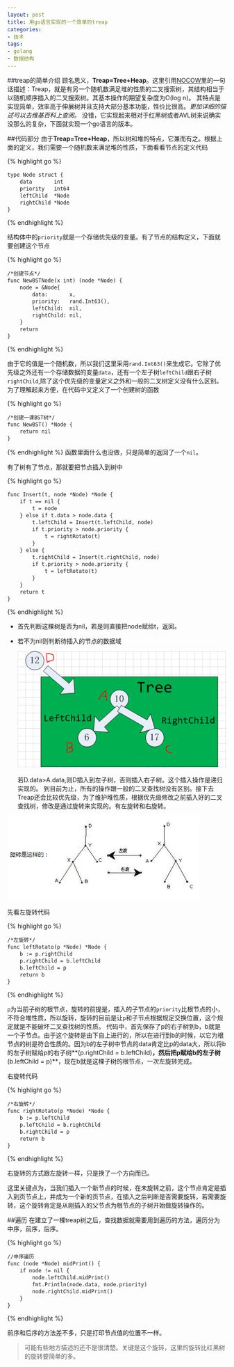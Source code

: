 ```yaml
---
layout: post
title: 用go语言实现的一个简单的treap
categories:
- 技术
tags:
- golang
- 数据结构
---
```


##treap的简单介绍
顾名思义，**Treap=Tree+Heap**。这里引用[NOCOW](http://www.nocow.cn/index.php/Treap)里的一句话描述：Treap，就是有另一个随机数满足堆的性质的二叉搜索树，其结构相当于以随机顺序插入的二叉搜索树。其基本操作的期望复杂度为O(log n)。
其特点是实现简单，效率高于伸展树并且支持大部分基本功能，性价比很高。*更加详细的描述可以去维基百科上查阅。*
没错，它实现起来相对于红黑树或者AVL树来说确实没那么的复杂，下面就实现一个go语言的版本。

##代码部分
由于**Treap=Tree+Heap**，所以树和堆的特点，它兼而有之。根据上面的定义，我们需要一个随机数来满足堆的性质，下面看看节点的定义代码

{% highlight go %}

	type Node struct {
		data       int
		priority   int64
		leftChild  *Node
		rightChild *Node
	}
{% endhighlight %}

结构体中的`priority`就是一个存储优先级的变量。有了节点的结构定义，下面就要创建这个节点

{% highlight go %}

	/*创建节点*/
	func NewBSTNode(x int) (node *Node) {
		node = &Node{
			data:       x,
			priority:   rand.Int63(),
			leftChild:  nil,
			rightChild: nil,
		}
		return
	}
{% endhighlight %}

由于它的值是一个随机数，所以我们这里采用`rand.Int63()`来生成它。它除了优先级之外还有一个存储数据的变量`data`，还有一个左子树`leftChild`跟右子树`rightChild`,除了这个优先级的变量定义之外和一般的二叉树定义没有什么区别。为了理解起来方便，在代码中又定义了一个创建树的函数

{% highlight go %}

	/*创建一课BST树*/
	func NewBST() *Node {
		return nil
	}
{% endhighlight %}
函数里面什么也没做，只是简单的返回了一个`nil`。

有了树有了节点，那就要把节点插入到树中

{% highlight go %}

	func Insert(t, node *Node) *Node {
		if t == nil {
			t = node
		} else if t.data > node.data {
			t.leftChild = Insert(t.leftChild, node)
			if t.priority > node.priority {
				t = rightRotato(t)
			}
		} else {
			t.rightChild = Insert(t.rightChild, node)
			if t.priority > node.priority {
				t = leftRotato(t)
			}
		}
		return t
	}
{% endhighlight %}

 * 首先判断这棵树是否为nil，若是则直接把node赋给t，返回。
 * 若不为nil则判断待插入的节点的数据域
 
 	![](/image/2014blog/20141117.PNG)

 	若D.data>A.data,则D插入到左子树，否则插入右子树。这个插入操作是递归实现的。
到目前为止，所有的操作跟一般的二叉查找树没有区别。接下去Treap还会比较优先级，为了维护堆性质，根据优先级修改之前插入好的二叉查找树，修改是通过旋转来实现的。有左旋转和右旋转。

![](/image/2014blog/20141117_0.PNG)

先看左旋转代码

{% highlight go %}

	/*左旋转*/
	func leftRotato(p *Node) *Node {
		b := p.rightChild
		p.rightChild = b.leftChild
		b.leftChild = p
		return b
	}
{% endhighlight %}

`p`为当前子树的根节点，旋转的前提是，插入的子节点的`priority`比根节点的小，不符合堆性质，所以旋转，旋转的目前是让`p`和子节点根据规定交换位置，这个规定就是不能破坏二叉查找树的性质。
代码中，首先保存了p的右子树到b，b就是一个子节点。由于这个旋转是由下自上进行的，所以在进行到b的时候，以它为根节点的树是符合性质的。因为b的左子树中节点的data肯定比p的data大，所以将b的左子树赋给p的右子树**(p.rightChild = b.leftChild)**，然后把p赋给b的左子树**(b.leftChild = p)**，现在b就是这棵子树的根节点，一次左旋转完成。

右旋转代码

{% highlight go %}

	/*右旋转*/
	func rightRotato(p *Node) *Node {
		b := p.leftChild
		p.leftChild = b.rightChild
		b.rightChild = p
		return b
	}
{% endhighlight %}

右旋转的方式跟左旋转一样，只是换了一个方向而已。

这里关键点为，当我们插入一个新节点的时候，在未旋转之前，这个节点肯定是插入到页节点上，并成为一个新的页节点，在插入之后判断是否需要旋转，若需要旋转，这个旋转肯定是从刚插入的父节点为根节点的子树开始做旋转操作的。

##遍历
在建立了一棵treap树之后，查找数据就需要用到遍历的方法，遍历分为中序，前序，后序。

{% highlight go %}

	//中序遍历
	func (node *Node) midPrint() {
		if node != nil {
			node.leftChild.midPrint()
			fmt.Println(node.data, node.priority)
			node.rightChild.midPrint()
		}
	}
{% endhighlight %}

前序和后序的方法差不多，只是打印节点值的位置不一样。

>可能有些地方描述的还不是很清楚。关键是这个旋转，这里的旋转比红黑树的旋转要简单的多。